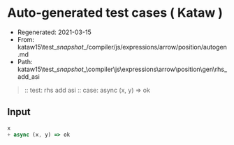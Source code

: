 # Auto-generated test cases ( Kataw )
- Regenerated: 2021-03-15
- From: kataw15\test\__snapshot__/compiler/js/expressions/arrow/position/autogen.md
- Path: kataw15\test\__snapshot__\compiler\js\expressions\arrow\position\gen\rhs_add_asi
> :: test: rhs add asi
> :: case: async (x, y) => ok
## Input

`````js
x
+ async (x, y) => ok
`````
